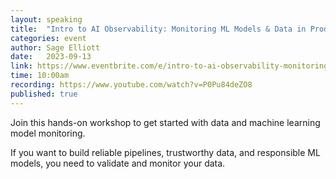 ```yaml
---
layout: speaking
title:  "Intro to AI Observability: Monitoring ML Models & Data in Production - Workshop"
categories: event
author: Sage Elliott
date:   2023-09-13
link: https://www.eventbrite.com/e/intro-to-ai-observability-monitoring-ml-models-data-in-production-tickets-643161753117?aff=sage
time: 10:00am
recording: https://www.youtube.com/watch?v=P0Pu84deZO8
published: true
---
```


Join this hands-on workshop to get started with data and machine learning model monitoring.

If you want to build reliable pipelines, trustworthy data, and responsible ML models, you need to validate and monitor your data.

